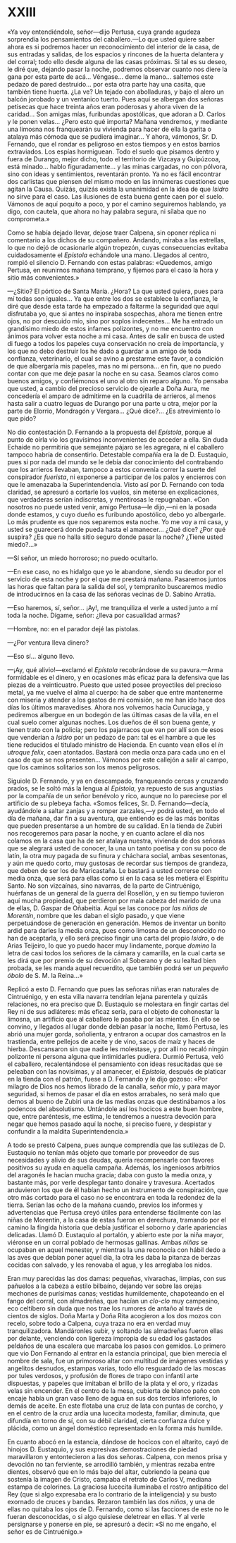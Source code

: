 # XXIII

«Ya voy entendiéndole, señor—dijo Pertusa, cuya grande agudeza sorprendía los
pensamientos del caballero.—Lo que usted quiere saber ahora es si podremos
hacer un reconocimiento del interior de la casa, de sus entradas y salidas, de
los espacios y rincones de la huerta delantera y del corral; todo ello desde
alguna de las casas próximas. Si tal es su deseo, le diré que, dejando pasar la
noche, podremos observar cuanto nos diere la gana por esta parte de acá…
Véngase… deme la mano… saltemos este pedazo de pared destruido… por esta
otra parte hay una casita, que también tiene huerta. ¿La ve? Un tejado con
abolladuras, y bajo el alero un balcón jorobado y un ventanico tuerto. Pues
aquí se albergan dos señoras petisecas que hace treinta años eran poderosas
y ahora viven de la caridad… Son amigas mías, furibundas apostólicas, que
adoran a D. Carlos y le ponen velas… ¿Pero esto qué importa? Mañana
vendremos, y mediante una limosna nos franquearán su vivienda para hacer de
ella la garita o atalaya más cómoda que se pudiera imaginar… Y ahora,
vámonos, Sr. D. Fernando, que el rondar es peligroso en estos tiempos y en
estos barrios extraviados. Los espías hormiguean. Todo el suelo que pisamos
dentro y fuera de Durango, mejor dicho, todo el territorio de Vizcaya
y Guipúzcoa, está minado… hablo figuradamente… y las minas cargadas, no con
pólvora, sino con ideas y sentimientos, reventarán pronto. Ya no es fácil
encontrar dos carlistas que piensen del mismo modo en las innúmeras cuestiones
que agitan la Causa. Quizás, quizás exista la unanimidad en la idea de que
*Isidro* no sirve para el caso. Las ilusiones de esta buena gente caen por el
suelo. Vámonos de aquí poquito a poco, y por el camino seguiremos hablando, ya
digo, con cautela, que ahora no hay palabra segura, ni sílaba que no
comprometa.»

Como se había dejado llevar, dejose traer Calpena, sin oponer réplica ni
comentario a los dichos de su compañero. Andando, miraba a las estrellas, lo
que no dejó de ocasionarle algún tropezón, cuyas consecuencias evitaba
cuidadosamente el *Epístola* echándole una mano. Llegados al centro, rompió el
silencio D. Fernando con estas palabras: «Quedemos, amigo Pertusa, en reunirnos
mañana temprano, y fijemos para el caso la hora y sitio más convenientes.»

—¿Sitio? El pórtico de Santa María. ¿Hora? La que usted quiera, pues para mí
todas son iguales… Ya que entre los dos se establece la confianza, le diré
que desde esta tarde ha empezado a faltarme la seguridad que aquí disfrutaba
yo, que si antes no inspiraba sospechas, ahora me tienen entre ojos, no por
descuido mío, sino por soplos indecentes… Me ha entrado un grandísimo miedo
de estos infames polizontes, y no me encuentro con ánimos para volver esta
noche a mi casa. Antes de salir en busca de usted di fuego a todos los papeles
cuya conservación no creía de importancia, y los que no debo destruir los he
dado a guardar a un amigo de toda confianza, veterinario, el cual se avino
a prestarme este favor, a condición de que albergaría mis papeles, mas no mi
persona… en fin, que no puedo contar con que me deje pasar la noche en su
casa. Seamos claros como buenos amigos, y confiémonos el uno al otro sin reparo
alguno. Yo pensaba que usted, a cambio del precioso servicio de ojearle a Doña
Aura, me concedería el amparo de admitirme en la cuadrilla de arrieros, al
menos hasta salir a cuatro leguas de Durango por una parte u otra, mejor por la
parte de Elorrio, Mondragón y Vergara… ¿Qué dice?… ¿Es atrevimiento lo que
pido?

No dio contestación D. Fernando a la propuesta del *Epístola*, porque al punto
de oírla vio los gravísimos inconvenientes de acceder a ella. Sin duda Echaide
no permitiría que semejante pájaro se les agregara, ni el caballero tampoco
habría de consentirlo. Detestable compañía era la de D. Eustaquio, pues si por
nada del mundo se le debía dar conocimiento del contrabando que los arrieros
llevaban, tampoco a estos convenía correr la suerte del conspirador *fuerista*,
ni exponerse a participar de los palos y encierros con que le amenazaba la
Superintendencia. Visto así por D. Fernando con toda claridad, se apresuró
a cortarle los vuelos, sin meterse en explicaciones, que verdaderas serían
indiscretas, y mentirosas le repugnaban. «Con nosotros no puede usted venir,
amigo Pertusa—le dijo,—ni en la posada donde estamos, y cuyo dueño es furibundo
apostólico, debo yo albergarle. Lo más prudente es que nos separemos esta
noche. Yo me voy a mi casa, y usted se guarecerá donde pueda hasta el
amanecer… ¿Qué dice? ¿Por qué suspira? ¿Es que no halla sitio seguro donde
pasar la noche? ¿Tiene usted miedo?…»

—Sí señor, un miedo horroroso; no puedo ocultarlo.

—En ese caso, no es hidalgo que yo le abandone, siendo su deudor por el
servicio de esta noche y por el que me prestará mañana. Pasaremos juntos las
horas que faltan para la salida del sol, y tempranito buscaremos medio de
introducirnos en la casa de las señoras vecinas de D. Sabino Arratia.

—Eso haremos, sí, señor… ¡Ay!, me tranquiliza el verle a usted junto a mí
toda la noche. Dígame, señor: ¿lleva por casualidad armas?

—Hombre, no: en el parador dejé las pistolas.

—¿Por ventura lleva dinero?

—Eso sí… alguno llevo.

—¡Ay, qué alivio!—exclamó el *Epístola* recobrándose de su pavura.—Arma
formidable es el dinero, y en ocasiones más eficaz para la defensiva que las
piezas de a veinticuatro. Puesto que usted posee proyectiles del precioso
metal, ya me vuelve el alma al cuerpo: ha de saber que entre mantenerme con
miseria y atender a los gastos de mi comisión, se me han ido hace dos días los
últimos maravedises. Ahora nos volvemos hacia Curuciaga, y pediremos albergue
en un bodegón de las últimas casas de la villa, en el cual suelo comer algunas
noches. Los dueños de él son buena gente, y tienen trato con la policía; pero
los pajarracos que van por allí son de esos que venderían a *Isidro* por un
pedazo de pan: tal es el hambre a que les tiene reducidos el titulado ministro
de Hacienda. En cuanto vean ellos el *in utroque felix*, caen atontados.
Bastará con media onza para cada uno en el caso de que se nos presenten…
Vámonos por este callejón a salir al campo, que los caminos solitarios son los
menos peligrosos.

Siguiole D. Fernando, y ya en descampado, franqueando cercas y cruzando prados,
se le soltó más la lengua al *Epístola*, ya repuesto de sus angustias por la
compañía de un señor benévolo y rico, aunque no lo pareciese por el artificio
de su plebeya facha. «Somos felices, Sr. D. Fernando—decía, ayudándole a saltar
zanjas y a romper zarzales,—y podrá usted, en todo el día de mañana, dar fin
a su aventura, que entiendo es de las más bonitas que pueden presentarse a un
hombre de su calidad. En la tienda de Zubiri nos recogeremos para pasar la
noche, y en cuanto aclare el día nos colamos en la casa que ha de ser atalaya
nuestra, vivienda de dos señoras que se alegrará usted de conocer, la una un
tanto poetisa y con su poco de latín, la otra muy pagada de su finura
y cháchara social, ambas sesentonas, y aún me quedo corto, muy gustosas de
recordar sus tiempos de grandeza, que deben de ser los de Maricastaña. Le
bastará a usted correrse con media onza, que será para ellas como si en la casa
se les metiera el Espíritu Santo. No son vizcaínas, sino navarras, de la parte
de Cintruénigo, huérfanas de un general de la guerra del Rosellón, y en su
tiempo tuvieron aquí mucha propiedad, que perdieron por mala cabeza del marido
de una de ellas, D. Gaspar de Oñabeitia. Aquí se las conoce por *las niñas de
Morentín*, nombre que les daban el siglo pasado, y que viene perpetuándose de
generación en generación. Hemos de inventar un bonito ardid para darles la
media onza, pues como limosna de un desconocido no han de aceptarla, y ello
será preciso fingir una carta del propio *Isidro*, o de Arias Teijeiro, lo que
yo puedo hacer muy lindamente, porque *domino* la letra de casi todos los
señores de la cámara y camarilla, en la cual carta se les dirá que por premio
de su devoción al Soberano y de su lealtad bien probada, se les manda aquel
recuerdito, que también podrá ser un *pequeño óbolo* de S. M. la Reina…»

Replicó a esto D. Fernando que pues las señoras niñas eran naturales de
Cintruénigo, y en esta villa navarra tendrían lejana parentela y quizás
relaciones, no era preciso que D. Eustaquio se molestara en fingir cartas del
Rey ni de sus adláteres: más eficaz sería, para el objeto de cohonestar la
limosna, un artificio que al caballero le pasaba por las mientes. En ello se
convino, y llegados al lugar donde debían pasar la noche, llamó Pertusa, les
abrió una mujer gorda, soñolienta, y entraron a ocupar dos camastros en la
trastienda, entre pellejos de aceite y de vino, sacos de maíz y haces de
hierba. Descansaron sin que nadie les molestase, y por allí no recaló ningún
polizonte ni persona alguna que intimidarles pudiera. Durmió Pertusa, veló el
caballero, recalentándose el pensamiento con ideas resucitadas que se peleaban
con las novísimas, y al amanecer, el *Epístola*, después de platicar en la
tienda con el patrón, fuese a D. Fernando y le dijo gozoso: «Por milagro de
Dios nos hemos librado de la canalla, señor mío, y para mayor seguridad, si
hemos de pasar el día en estos arrabales, no será malo que demos al bueno de
Zubiri una de las medias onzas que destinábamos a los podencos del absolutismo.
Untándole así los hocicos a este buen hombre, que, entre paréntesis, me estima,
le tendremos a nuestra devoción para negar que hemos pasado aquí la noche, si
preciso fuere, y despistar y confundir a la maldita Superintendencia.»

A todo se prestó Calpena, pues aunque comprendía que las sutilezas de D.
Eustaquio no tenían más objeto que tomarle por proveedor de sus necesidades
y alivio de sus deudas, quería recompensarle con favores positivos su ayuda en
aquella campaña. Además, los ingeniosos arbitrios del aragonés le hacían mucha
gracia; daba con gusto la media onza, y bastante más, por verle desplegar tanto
donaire y travesura. Acertados anduvieron los que de él habían hecho un
instrumento de conspiración, que otro más cortado para el caso no se encontrara
en toda la redondez de la tierra. Serían las ocho de la mañana cuando, previos
los informes y advertencias que Pertusa creyó útiles para entenderse fácilmente
con las niñas de Morentín, a la casa de estas fueron en derechura, tramando por
el camino la fingida historia que debía justificar el soborno y darle
apariencias delicadas. Llamó D. Eustaquio al portalón, y abierto este por la
niña mayor, viéronse en un corral poblado de hermosas gallinas. Ambas *niñas*
se ocupaban en aquel menester, y mientras la una reconocía con hábil dedo a las
aves que debían poner aquel día, la otra les daba la pitanza de berzas cocidas
con salvado, y les renovaba el agua, y les arreglaba los nidos.

Eran muy parecidas las dos damas: pequeñas, vivarachas, limpias, con sus
pañuelos a la cabeza a estilo bilbaíno, dejando ver sobre las orejas mechones
de purísimas canas; vestidas humildemente, chapoteando en el fango del corral,
con almadreñas, que hacían un *clo-clo* muy campesino, eco celtíbero sin duda
que nos trae los rumores de antaño al través de cientos de siglos. Doña Marta
y Doña Rita acogieron a los dos mozos con recelo, sobre todo a Calpena, cuya
traza no era en verdad muy tranquilizadora. Mandáronles subir, y soltando las
almadreñas fueron ellas por delante, venciendo con ligereza impropia de su edad
los gastados peldaños de una escalera que marcaba los pasos con gemidos. Lo
primero que vio Don Fernando al entrar en la estancia principal, que bien
merecía el nombre de sala, fue un primoroso altar con multitud de imágenes
vestidas y angelitos desnudos, estampas varias, todo ello resguardado de las
moscas por tules verdosos, y profusión de flores de trapo con infantil arte
dispuestas, y papeles que imitaban el brillo de la plata y el oro, y rizadas
velas sin encender. En el centro de la mesa, cubierta de blanco paño con encaje
había un gran vaso lleno de agua en sus dos tercios inferiores, lo demás de
aceite. En este flotaba una cruz de lata con puntas de corcho, y en el centro
de la cruz ardía una lucecita modesta, familiar, diminuta, que difundía en
torno de sí, con su débil claridad, cierta confianza dulce y plácida, como un
ángel doméstico representado en la forma más humilde.

En cuanto abocó en la estancia, dándose de hocicos con el altarito, cayó de
hinojos D. Eustaquio, y sus expresivas demostraciones de piedad maravillaron
y entontecieron a las dos señoras. Calpena, con menos prisa y devoción no tan
ferviente, se arrodilló también, y mientras rezaba entre dientes, observó que
en lo más bajo del altar, cubriendo la peana que sostenía la imagen de Cristo,
campaba el retrato de Carlos V, mediana estampa de colorines. La graciosa
lucecita iluminaba el rostro antipático del Rey (que si algo expresaba era lo
contrario de la inteligencia) y su busto exornado de cruces y bandas. Rezaron
también las dos *niñas*, y una de ellas no quitaba los ojos de D. Fernando,
como si las facciones de este no le fueran desconocidas, o si algo quisiese
deletrear en ellas. Y al verle persignarse y ponerse en pie, se apresuró
a decir: «Si no me engaño, el señor es de Cintruénigo.»
